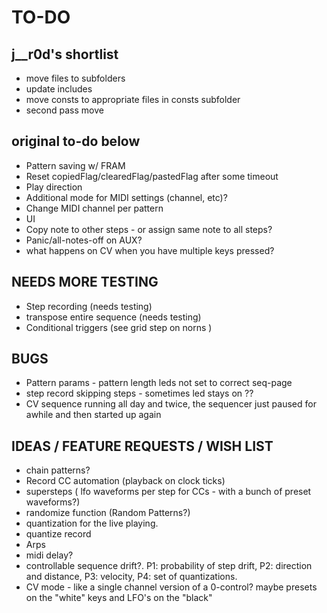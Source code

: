 # TO-DO 

## j__r0d's shortlist

- move files to subfolders
- update includes
- move consts to appropriate files in consts subfolder
- second pass move

## original to-do below

- Pattern saving w/ FRAM
- Reset copiedFlag/clearedFlag/pastedFlag after some timeout
- Play direction
- Additional mode for MIDI settings (channel, etc)?
- Change MIDI channel per pattern  
- UI
- Copy note to other steps - or assign same note to all steps?
- Panic/all-notes-off on AUX?
- what happens on CV when you have multiple keys pressed?

## NEEDS MORE TESTING

- Step recording (needs testing)
- transpose entire sequence (needs testing)
- Conditional triggers (see grid step on norns )

## BUGS

- Pattern params - pattern length leds not set to correct seq-page
- step record skipping steps - sometimes led stays on ??
- CV sequence running all day and twice, the sequencer just paused for awhile and then started up again

## IDEAS / FEATURE REQUESTS / WISH LIST

- chain patterns?
- Record CC automation (playback on clock ticks)
- supersteps ( lfo waveforms per step for CCs - with a bunch of preset waveforms?)
- randomize function (Random Patterns?)
- quantization for the live playing.
- quantize record 
- Arps
- midi delay?
- controllable sequence drift?. P1: probability of step drift, P2: direction and distance, P3: velocity, P4: set of quantizations.
- CV mode - like a single channel version of a 0-control? maybe presets on the "white" keys and LFO's on the "black" 
